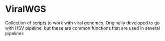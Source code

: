 # ViralWGS
Collection of scripts to work with viral genomes. Originally developed to go with HSV pipeline, but these are common functions that are used in several pipelines
